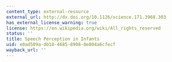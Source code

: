 ```yaml
---
content_type: external-resource
external_url: http://dx.doi.org/10.1126/science.171.3968.303
has_external_license_warning: true
license: https://en.wikipedia.org/wiki/All_rights_reserved
status: ''
title: Speech Perception in Infants
uid: e0ad509a-db18-4685-8908-0e804a6cfecf
wayback_url: ''
---
```

